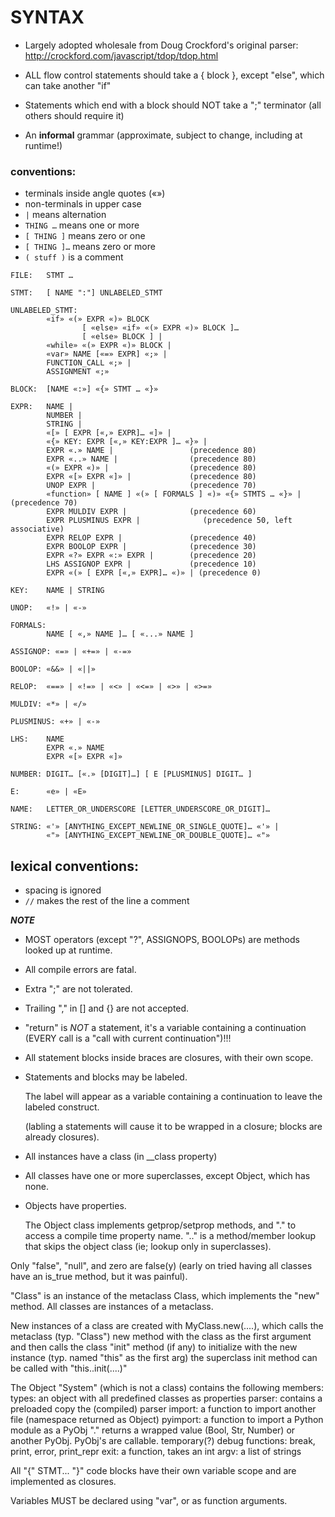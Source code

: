 # SYNTAX

* Largely adopted wholesale from Doug Crockford's original parser:
	http://crockford.com/javascript/tdop/tdop.html

* ALL flow control statements should take a { block },
	except "else", which can take another "if"

* Statements which end with a block should NOT take a ";" terminator
	(all others should require it)

* An **informal** grammar
	(approximate, subject to change, including at runtime!)

### conventions:

* terminals inside angle quotes («»)
* non-terminals in upper case
* `|` means alternation
* `THING …` means one or more
* `[ THING ]` means zero or one
* `[ THING ]…` means zero or more
* `( stuff )` is a comment
	
```
FILE:   STMT …

STMT:	[ NAME ":"] UNLABELED_STMT

UNLABELED_STMT:
        «if» «(» EXPR «)» BLOCK
                [ «else» «if» «(» EXPR «)» BLOCK ]…
                [ «else» BLOCK ] |
        «while» «(» EXPR «)» BLOCK |
        «var» NAME [«=» EXPR] «;» |
        FUNCTION_CALL «;» |
        ASSIGNMENT «;»

BLOCK:	[NAME «:»] «{» STMT … «}»

EXPR:   NAME |
        NUMBER |
        STRING |
        «[» [ EXPR [«,» EXPR]… «]» |
        «{» KEY: EXPR [«,» KEY:EXPR ]… «}» |
        EXPR «.» NAME |                 (precedence 80)
        EXPR «..» NAME |                (precedence 80)
        «(» EXPR «)» |                  (precedence 80)
        EXPR «[» EXPR «]» |             (precedence 80)
        UNOP EXPR |                     (precedence 70)
        «function» [ NAME ] «(» [ FORMALS ] «)» «{» STMTS … «}» | (precedence 70)
        EXPR MULDIV EXPR |              (precedence 60)
        EXPR PLUSMINUS EXPR |              (precedence 50, left associative)
        EXPR RELOP EXPR |               (precedence 40)
        EXPR BOOLOP EXPR |              (precedence 30)
        EXPR «?» EXPR «:» EXPR |        (precedence 20)
        LHS ASSIGNOP EXPR |             (precedence 10)
        EXPR «(» [ EXPR [«,» EXPR]… «)» | (precedence 0)

KEY:    NAME | STRING

UNOP:   «!» | «-»

FORMALS:
        NAME [ «,» NAME ]… [ «...» NAME ]

ASSIGNOP: «=» | «+=» | «-=»

BOOLOP: «&&» | «||»

RELOP:  «==» | «!=» | «<» | «<=» | «>» | «>=»

MULDIV: «*» | «/»

PLUSMINUS: «+» | «-»

LHS:    NAME
        EXPR «.» NAME
        EXPR «[» EXPR «]»

NUMBER: DIGIT… [«.» [DIGIT]…] [ E [PLUSMINUS] DIGIT… ]

E:      «e» | «E»

NAME:   LETTER_OR_UNDERSCORE [LETTER_UNDERSCORE_OR_DIGIT]…

STRING: «'» [ANYTHING_EXCEPT_NEWLINE_OR_SINGLE_QUOTE]… «'» |
        «"» [ANYTHING_EXCEPT_NEWLINE_OR_DOUBLE_QUOTE]… «"»

```

## lexical conventions:

* spacing is ignored
* `//` makes the rest of the line a comment

***NOTE***

* MOST operators (except "?", ASSIGNOPS, BOOLOPs) are methods looked up at runtime.
* All compile errors are fatal.

* Extra ";" are not tolerated.

* Trailing "," in [] and {} are not accepted.

* "return" is *NOT* a statement, it's a variable containing a
	continuation (EVERY call is a "call with current continuation")!!!

* All statement blocks inside braces are closures, with their own scope.

* Statements and blocks may be labeled.

	The label will appear as a variable containing a continuation
	to leave the labeled construct.

	(labling a statements will cause it to be wrapped in a closure;
	 blocks are already closures).

* All instances have a class (in __class property)

* All classes have one or more superclasses, except Object, which has none.

* Objects have properties.

	The Object class implements getprop/setprop
	methods, and "." to access a compile time property name.  ".." is a
	method/member lookup that skips the object class (ie; lookup only in
	superclasses).


Only "false", "null", and zero are false(y)
	(early on tried having all classes have an is_true
	method, but it was painful).

"Class" is an instance of the metaclass Class, which implements the
"new" method.  All classes are instances of a metaclass.

New instances of a class are created with MyClass.new(....),
	which calls the metaclass (typ. "Class") new method with the class
		as the first argument
	and then calls the class "init" method (if any) to initialize
		with the new instance (typ. named "this" as the first arg)
	the superclass init method can be called with "this..init(....)"

The Object "System" (which is not a class) contains the following members:
	types: an object with all predefined classes as properties
	parser: contains a preloaded copy the (compiled) parser
	import: a function to import another file (namespace returned as Object)
	pyimport: a function to import a Python module as a PyObj
		"." returns a wrapped value (Bool, Str, Number)
		or another PyObj.  PyObj's are callable.
	temporary(?) debug functions: break, print, error, print_repr
	exit: a function, takes an int
	argv: a list of strings

All "{" STMT... "}" code blocks have their own variable scope
	and are implemented as closures.

Variables MUST be declared using "var", or as function arguments.
